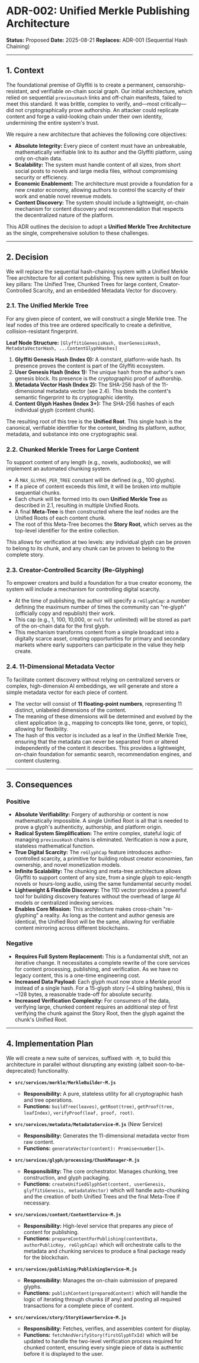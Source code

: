 # ADR-002: Unified Merkle Publishing Architecture

**Status:** Proposed
**Date:** 2025-08-21
**Replaces:** ADR-001 (Sequential Hash Chaining)

---

## 1. Context

The foundational premise of Glyffiti is to create a permanent, censorship-resistant, and verifiable on-chain social graph. Our initial architecture, which relied on sequential `previousHash` links and off-chain manifests, failed to meet this standard. It was brittle, complex to verify, and—most critically—did not cryptographically prove authorship. An attacker could replicate content and forge a valid-looking chain under their own identity, undermining the entire system's trust.

We require a new architecture that achieves the following core objectives:

* **Absolute Integrity:** Every piece of content must have an unbreakable, mathematically verifiable link to its author and the Glyffiti platform, using only on-chain data.
* **Scalability:** The system must handle content of all sizes, from short social posts to novels and large media files, without compromising security or efficiency.
* **Economic Enablement:** The architecture must provide a foundation for a new creator economy, allowing authors to control the scarcity of their work and enable novel revenue models.
* **Content Discovery:** The system should include a lightweight, on-chain mechanism for content discovery and recommendation that respects the decentralized nature of the platform.

This ADR outlines the decision to adopt a **Unified Merkle Tree Architecture** as the single, comprehensive solution to these challenges.

---

## 2. Decision

We will replace the sequential hash-chaining system with a Unified Merkle Tree architecture for all content publishing. This new system is built on four key pillars: The Unified Tree, Chunked Trees for large content, Creator-Controlled Scarcity, and an embedded Metadata Vector for discovery.

### 2.1. The Unified Merkle Tree

For any given piece of content, we will construct a single Merkle tree. The leaf nodes of this tree are ordered specifically to create a definitive, collision-resistant fingerprint.

**Leaf Node Structure:**
`[GlyffitiGenesisHash, UserGenesisHash, MetadataVectorHash, ...ContentGlyphHashes]`

1.  **Glyffiti Genesis Hash (Index 0):** A constant, platform-wide hash. Its presence proves the content is part of the Glyffiti ecosystem.
2.  **User Genesis Hash (Index 1):** The unique hash from the author's own genesis block. Its presence is the cryptographic proof of authorship.
3.  **Metadata Vector Hash (Index 2):** The SHA-256 hash of the 11-dimensional metadata vector (see 2.4). This binds the content's semantic fingerprint to its cryptographic identity.
4.  **Content Glyph Hashes (Index 3+):** The SHA-256 hashes of each individual glyph (content chunk).

The resulting root of this tree is the **Unified Root**. This single hash is the canonical, verifiable identifier for the content, binding its platform, author, metadata, and substance into one cryptographic seal.

### 2.2. Chunked Merkle Trees for Large Content

To support content of any length (e.g., novels, audiobooks), we will implement an automated chunking system.

* A `MAX_GLYPHS_PER_TREE` constant will be defined (e.g., 100 glyphs).
* If a piece of content exceeds this limit, it will be broken into multiple sequential chunks.
* Each chunk will be formed into its own **Unified Merkle Tree** as described in 2.1, resulting in multiple Unified Roots.
* A final **Meta-Tree** is then constructed where the leaf nodes are the Unified Roots of each content chunk.
* The root of this Meta-Tree becomes the **Story Root**, which serves as the top-level identifier for the entire collection.

This allows for verification at two levels: any individual glyph can be proven to belong to its chunk, and any chunk can be proven to belong to the complete story.

### 2.3. Creator-Controlled Scarcity (Re-Glyphing)

To empower creators and build a foundation for a true creator economy, the system will include a mechanism for controlling digital scarcity.

* At the time of publishing, the author will specify a `reGlyphCap`: a number defining the maximum number of times the community can "re-glyph" (officially copy and republish) their work.
* This cap (e.g., 1, 100, 10,000, or `null` for unlimited) will be stored as part of the on-chain data for the first glyph.
* This mechanism transforms content from a simple broadcast into a digitally scarce asset, creating opportunities for primary and secondary markets where early supporters can participate in the value they help create.

### 2.4. 11-Dimensional Metadata Vector

To facilitate content discovery without relying on centralized servers or complex, high-dimension AI embeddings, we will generate and store a simple metadata vector for each piece of content.

* The vector will consist of **11 floating-point numbers**, representing 11 distinct, unlabeled dimensions of the content.
* The meaning of these dimensions will be determined and evolved by the client application (e.g., mapping to concepts like tone, genre, or topic), allowing for flexibility.
* The hash of this vector is included as a leaf in the Unified Merkle Tree, ensuring that the metadata can never be separated from or altered independently of the content it describes. This provides a lightweight, on-chain foundation for semantic search, recommendation engines, and content clustering.

---

## 3. Consequences

### Positive

* **Absolute Verifiability:** Forgery of authorship or content is now mathematically impossible. A single Unified Root is all that is needed to prove a glyph's authenticity, authorship, and platform origin.
* **Radical System Simplification:** The entire complex, stateful logic of managing `previousHash` chains is eliminated. Verification is now a pure, stateless mathematical function.
* **True Digital Scarcity:** The `reGlyphCap` feature introduces author-controlled scarcity, a primitive for building robust creator economies, fan ownership, and novel monetization models.
* **Infinite Scalability:** The chunking and meta-tree architecture allows Glyffiti to support content of any size, from a single glyph to epic-length novels or hours-long audio, using the same fundamental security model.
* **Lightweight & Flexible Discovery:** The 11D vector provides a powerful tool for building discovery features without the overhead of large AI models or centralized indexing services.
* **Enables Core Mission:** This architecture makes cross-chain "re-glyphing" a reality. As long as the content and author genesis are identical, the Unified Root will be the same, allowing for verifiable content mirroring across different blockchains.

### Negative

* **Requires Full System Replacement:** This is a fundamental shift, not an iterative change. It necessitates a complete rewrite of the core services for content processing, publishing, and verification. As we have no legacy content, this is a one-time engineering cost.
* **Increased Data Payload:** Each glyph must now store a Merkle proof instead of a single hash. For a 15-glyph story (~4 sibling hashes), this is ~128 bytes, a reasonable trade-off for absolute security.
* **Increased Verification Complexity:** For consumers of the data, verifying large, chunked content requires an additional step of first verifying the chunk against the Story Root, then the glyph against the chunk's Unified Root.

---

## 4. Implementation Plan

We will create a new suite of services, suffixed with `-M`, to build this architecture in parallel without disrupting any existing (albeit soon-to-be-deprecated) functionality.

* **`src/services/merkle/MerkleBuilder-M.js`**
    * **Responsibility:** A pure, stateless utility for all cryptographic hash and tree operations.
    * **Functions:** `buildTree(leaves)`, `getRoot(tree)`, `getProof(tree, leafIndex)`, `verifyProof(leaf, proof, root)`.

* **`src/services/metadata/MetadataService-M.js`** (New Service)
    * **Responsibility:** Generates the 11-dimensional metadata vector from raw content.
    * **Functions:** `generateVector(content): Promise<number[]>`.

* **`src/services/glyph/processing/ChunkManager-M.js`**
    * **Responsibility:** The core orchestrator. Manages chunking, tree construction, and glyph packaging.
    * **Functions:** `createUnifiedGlyphSet(content, userGenesis, glyffitiGenesis, metadataVector)` which will handle auto-chunking and the creation of both Unified Trees and the final Meta-Tree if necessary.

* **`src/services/content/ContentService-M.js`**
    * **Responsibility:** High-level service that prepares any piece of content for publishing.
    * **Functions:** `prepareContentForPublishing(contentData, authorPublicKey, reGlyphCap)` which will orchestrate calls to the metadata and chunking services to produce a final package ready for the blockchain.

* **`src/services/publishing/PublishingService-M.js`**
    * **Responsibility:** Manages the on-chain submission of prepared glyphs.
    * **Functions:** `publishContent(preparedContent)` which will handle the logic of iterating through chunks (if any) and posting all required transactions for a complete piece of content.

* **`src/services/story/StoryViewerService-M.js`**
    * **Responsibility:** Fetches, verifies, and assembles content for display.
    * **Functions:** `fetchAndVerifyStory(firstGlyphTxId)` which will be updated to handle the two-level verification process required for chunked content, ensuring every single piece of data is authentic before it is displayed to the user.